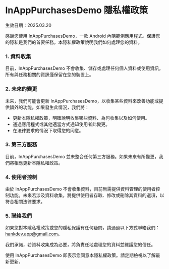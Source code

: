 # InAppPurchasesDemo 隱私權政策

生效日期：2025.03.20

感謝您使用 InAppPurchasesDemo，一款 Android 內購範例應用程式。保護您的隱私是我們的首要任務。本隱私權政策說明我們如何處理您的資料。

### 1. 資料收集

目前，InAppPurchasesDemo 不會收集、儲存或處理任何個人資料或使用資訊。所有與任務相關的資訊僅保留在您的裝置上。

### 2. 未來的變更

未來，我們可能會更新 InAppPurchasesDemo，以收集某些資料來改善功能或提供額外的功能。如果發生此情況，我們將：

* 更新本隱私權政策，明確說明收集哪些資料、為何收集以及如何使用。
* 通過應用程式或其他適當方式通知使用者此變更。
* 在法律要求的情況下取得您的同意。

### 3. 第三方服務

目前，InAppPurchasesDemo 並未整合任何第三方服務。如果未來有所變更，我們將相應更新本隱私權政策。

### 4. 使用者控制

由於 InAppPurchasesDemo 不會收集資料，目前無需提供資料管理的使用者控制功能。未來若涉及資料收集，將提供使用者存取、修改或刪除其資料的選項，以符合相關法律要求。

### 5. 聯絡我們

如果您對本隱私權政策或您的隱私保護有任何疑問，請通過以下方式聯絡我們：hankdev.app@gmail.com。

我們承諾，若資料收集成為必要，將負責任地處理您的資料並維護您的信任。

使用 InAppPurchasesDemo 即表示您同意本隱私權政策。請定期檢視以了解最新更新。

